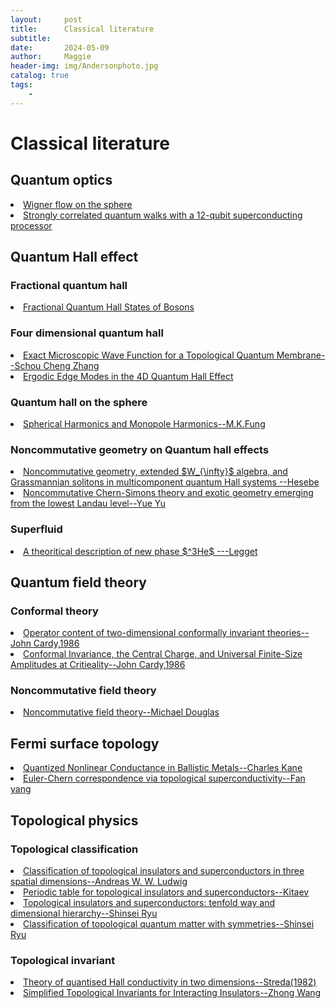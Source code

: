 ```yaml
---
layout:     post
title:      Classical literature
subtitle:   
date:       2024-05-09
author:     Maggie
header-img: img/Andersonphoto.jpg
catalog: true
tags:
    - 
---
```



#  Classical literature


## Quantum optics

<li>
<a href="https://maggiexheuw.github.io/pdf/The Wigner flow on the sphere.pdf">
Wigner flow on the sphere 
</a></li>

<li>
<a href="https://maggiexheuw.github.io/pdf/science.aaw1611.pdf">
Strongly correlated quantum
walks with a 12-qubit
superconducting processor
</a></li>



## Quantum Hall effect

### Fractional quantum hall 
<li>
<a href="https://maggiexheuw.github.io/pdf/cooper-2020-fractional-quantum-hall-states-of-bosons-properties-and-prospects-for-experimental-realization.pdf">
Fractional Quantum Hall States of Bosons
</a></li>


### Four dimensional quantum hall 

<li>
<a href="https://maggiexheuw.github.io/pdf/PhysRevLett.90.196801.pdf">
Exact Microscopic Wave Function for a Topological Quantum Membrane--Schou Cheng Zhang 
</a></li>

<li>
<a href="https://maggiexheuw.github.io/pdf/2104.01860v2.pdf">
Ergodic Edge Modes in the 4D Quantum Hall Effect
</a></li>



### Quantum hall on the sphere 
<li>
<a href="https://maggiexheuw.github.io/pdf2/Spherical Harmonics and Monopole Harmonics.pdf">
Spherical Harmonics and Monopole Harmonics--M.K.Fung
</a></li>


### Noncommutative geometry on Quantum hall effects

<li>
<a href="https://maggiexheuw.github.io/pdf2/PhysRevB.67.125314.pdf">
Noncommutative geometry, extended $W_{\infty}$ algebra, and Grassmannian solitons
in multicomponent quantum Hall systems --Hesebe
</a></li>


<li>
<a href="https://maggiexheuw.github.io/pdf2/PhysRevD.93.125005.pdf">
Noncommutative Chern-Simons theory and exotic geometry emerging
from the lowest Landau level--Yue Yu 
</a></li>




### Superfluid
<li>
<a href="https://maggiexheuw.github.io/pdf/RevModPhys.47.331.pdf">
A theoritical description of new phase $^3He$  ---Legget
</a></li>



## Quantum field theory 

### Conformal theory 


<li>
<a href="https://maggiexheuw.github.io/pdf/cardy1986.pdf">
Operator content of two-dimensional conformally invariant theories--John Cardy,1986
</a></li>


<li>
<a href="https://maggiexheuw.github.io/pdf/10.1103@physrevlett.56.742.pdf">
Conformal Invariance, the Central Charge, and Universal Finite-Size
Amplitudes at Critieality--John Cardy,1986
</a></li>

### Noncommutative field theory 

<li>
<a href="https://maggiexheuw.github.io/pdf/RevModPhys.73.977.pdf">
Noncommutative field theory--Michael Douglas  
</a></li>


## Fermi surface topology 

<li>
<a href="https://maggiexheuw.github.io/pdf2/PhysRevLett.128.076801 (1).pdf">
Quantized Nonlinear Conductance in Ballistic Metals--Charles Kane
</a></li>


<li>
<a href="https://maggiexheuw.github.io/pdf2/Euler-Chern correspondence via topological superconductivity.pdf">
Euler-Chern correspondence via topological superconductivity--Fan yang
</a></li>


## Topological physics



### Topological classification

<li>
<a href="https://maggiexheuw.github.io/pdf2/schnyder2008 (1).pdf">
Classification of topological insulators and superconductors in three spatial dimensions--Andreas W. W. Ludwig
</a></li>

<li>
<a href="https://maggiexheuw.github.io/pdf2/Kitaev2009p8192Advances_In_Theoretical_Physics.pdf">
Periodic table for topological insulators and superconductors--Kitaev
</a></li>


<li>
<a href="https://maggiexheuw.github.io/pdf2/ryu2010.pdf">
Topological insulators and superconductors: tenfold way and dimensional hierarchy--Shinsei Ryu
</a></li>


<li>
<a href="https://maggiexheuw.github.io/pdf2/RevModPhys.88.035005.pdf">
Classification of topological quantum matter with symmetries--Shinsei Ryu
</a></li>

### Topological invariant 


<li>
<a href="https://maggiexheuw.github.io/pdf2/streda1982.pdf">
Theory of quantised Hall conductivity in two dimensions--Streda(1982)
</a></li>


<li>
<a href="https://maggiexheuw.github.io/pdf2/PhysRevX.2.031008.pdf">
Simplified Topological Invariants for Interacting Insulators--Zhong Wang
</a></li>
